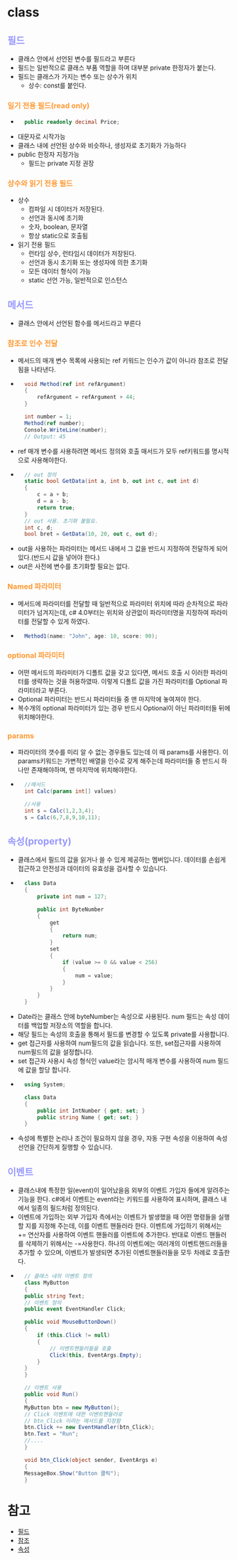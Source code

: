 # class
## __<span style="color:#9999ff">필드</span>__
- 클래스 안에서 선언된 변수를 필드라고 부른다
- 필드는 일반적으로 클래스 부품 역할을 하며 대부분 private 한정자가 붙는다.
- 필드는 클래스가 가지는 변수 또는 상수가 위치
  - 상수: const를 붙인다.
### __<span style="color:#ff9933">일기 전용 필드(read only)</span>__
- ``` c#
    public readonly decimal Price;
- 대문자로 시작가능
- 클래스 내에 선언된 상수와 비슷하나, 생성자로 초기화가 가능하다
- public 한정자 지정가능
  - 필드는 private 지정 권장
### __<span style="color:#ff9933">상수와 읽기 전용 필드</span>__
- 상수
  - 컴파일 시 데이터가 저장된다.
  - 선언과 동시에 초기화
  - 숫자, boolean, 문자열
  - 항상 static으로 호출됨
- 읽기 전용 필드
  - 런타임 상수, 런타임시 데이터가 저장된다.
  - 선언과 동시 초기화 또는 생성자에 의한 초기화
  - 모든 데이터 형식이 가능
  - static 선언 가능, 일반적으로 인스턴스
## __<span style="color:#9999ff">메서드</span>__
- 클래스 안에서 선언된 함수를 메서드라고 부른다
### __<span style="color:#ff9933">참조로 인수 전달</span>__
- 메서드의 매개 변수 목록에 사용되는 ref 키워드는 인수가 값이 아니라 참조로 전달 됨을 나타낸다.
- ``` c#
    void Method(ref int refArgument)
    {
        refArgument = refArgument + 44;
    }

    int number = 1;
    Method(ref number);
    Console.WriteLine(number);
    // Output: 45
- ref 매개 변수를 사용하려면 메서드 정의와 호출 매서드가 모두 ref키워드를 명시적으로 사용해야한다.
- ``` c#
    // out 정의
    static bool GetData(int a, int b, out int c, out int d)
    {
        c = a + b;
        d = a - b;
        return true;
    }
    // out 사용. 초기화 불필요.
    int c, d;
    bool bret = GetData(10, 20, out c, out d);
- out을 사용하는 파라미터는 메서드 내에서 그 값을 반드시 지정하여 전달하게 되어있다.(반드시 값을 넣어야 한다.)
- out은 사전에 변수를 초기화할 필요는 없다.

### __<span style="color:#ff9933">Named 파라미터</span>__
- 메서드에 파라미터를 전달할 때 일반적으로 파라미터 위치에 따라 순차적으로 파라미터가 넘겨지는데, c# 4.0부터는 위치와 상관없이 파라미터명을 지정하여 파라미터를 전달할 수 있게 하였다.
- ``` c#
    Method1(name: "John", age: 10, score: 90);

### __<span style="color:#ff9933">optional 파라미터</span>__
- 어떤 메서드의 파라미터가 디폴트 값을 갖고 있다면, 메서드 호출 시 이러한 파라미터를 생략하는 것을 허용하였따. 이렇게 디폴트 값을 가진 파라미터를 Optional 파라미터라고 부른다.
- Optional 파라미터는 반드시 파라미터들 중 맨 마지막에 놓여져야 한다.
- 복수개의 optional 파라미터가 있는 경우 반드시 Optional이 아닌 파라미터들 뒤에 위치해야한다.

### __<span style="color:#ff9933">params</span>__
- 파라미터의 갯수를 미리 알 수 없는 경우들도 있는데 이 때 params를 사용한다. 이 params키워드는 가변적인 배열을 인수로 갖게 해주는데 파라미터들 중 반드시 하나만 존재해야하며, 맨 마지막에 위치해야한다.
- ``` c#
    //메서드
    int Calc(params int[] values)

    //사용
    int s = Calc(1,2,3,4);
    s = Calc(6,7,8,9,10,11);
## __<span style="color:#9999ff">속성(property)</span>__
- 클래스에서 필드의 값을 읽거나 쓸 수 있게 제공하는 멤버입니다. 데이터를 손쉽게 접근하고 안전성과 데이터의 유효성을 검사할 수 있습니다.
- ``` c#
    class Data
    {
        private int num = 127;

        public int ByteNumber
        {
            get
            {
                return num;
            }
            set
            {
                if (value >= 0 && value < 256)
                {
                    num = value;
                }
            }
        }
    }
- Date라는 클래스 안에 byteNumber는 속성으로 사용된다. num 필드는 속성 데이터를 백업할 저장소의 역할을 합니다.
- 해당 필드는 속성의 호출을 통해서 필드를 변경할 수 있도록 private를 사용합니다. 
- get 접근자를 사용하여 num필드의 값을 읽습니다. 또한, set접근자를 사용하여 num필드의 값을 설정합니다.
- set 접근자 사용시 속성 형식인 value라는 암시적 매개 변수를 사용하여 num 필드에 값을 할당 합니다.
- ``` c#
    using System;

    class Data
    {
        public int IntNumber { get; set; }
        public string Name { get; set; }
    }
- 속성에 특별한 논리나 조건이 필요하지 않을 경우, 자동 구현 속성을 이용하여 속성 선언을 간단하게 질행할 수 있습니다.
## __<span style="color:#9999ff">이벤트</span>__
- 클래스내에 특정한 일(event)이 일어났을음 외부의 이벤트 가입자 들에게 알려주는 기능을 한다. c#에서 이벤트는 event라는 키워드를 사용하여 표시하며, 클래스 내에서 일종의 필드처럼 정의된다.
- 이벤트에 가입하는 외부 가입자 측에서는 이벤트가 발생했을 때 어떤 명령들을 실행할 지를 지정해 주는데, 이를 이벤트 핸들러라 한다. 이벤트에 가입하기 위해서는 += 연산자를 사용하여 이벤트 핸들러를 이벤트에 추가한다. 반대로 이벤드 핸들러를 삭제하기 위해서는 -=사용한다. 하나의 이벤트에는 여러개의 이벤트핸드러들을 추가할 수 있으며, 이벤트가 발생되면 추가된 이벤트핸들러들을 모두 차례로 호출한다. 
- ``` c#
    // 클래스 내의 이벤트 정의
    class MyButton
    {
    public string Text;
    // 이벤트 정의
    public event EventHandler Click;

    public void MouseButtonDown()
    {
        if (this.Click != null)
        {
            // 이벤트핸들러들을 호출
            Click(this, EventArgs.Empty);
        }
    }
    }

    // 이벤트 사용
    public void Run()
    {
    MyButton btn = new MyButton();
    // Click 이벤트에 대한 이벤트핸들러로
    // btn_Click 이라는 메서드를 지정함
    btn.Click += new EventHandler(btn_Click);
    btn.Text = "Run";
    //....
    }

    void btn_Click(object sender, EventArgs e)
    {
    MessageBox.Show("Button 클릭");
    }
# 참고
- [필드](https://antstudy.tistory.com/66)
- [참조](https://docs.microsoft.com/ko-kr/dotnet/csharp/language-reference/keywords/ref)
- [속성](https://076923.github.io/posts/C-31/)